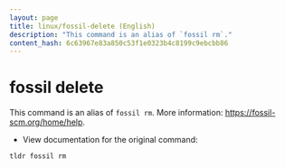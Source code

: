 ```yaml
---
layout: page
title: linux/fossil-delete (English)
description: "This command is an alias of `fossil rm`."
content_hash: 6c63967e83a850c53f1e0323b4c8199c9ebcbb86
---
```

# fossil delete

This command is an alias of `fossil rm`.
More information: <https://fossil-scm.org/home/help>.

- View documentation for the original command:

`tldr fossil rm`
